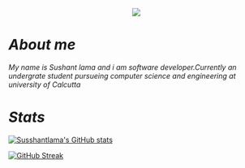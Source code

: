 
<p align="center">
<img src="https://media.giphy.com/media/q217GUnfKAmJlFcjBX/giphy.gif"/>
</p>

# *About me*

*My name is Sushant lama and i am software developer.Currently an undergrate student pursueing computer science and engineering at university of Calcutta*

# *Stats*

[![Susshantlama's GitHub stats](https://github-readme-stats.vercel.app/api?username=susshantlama&show_icons=true&theme=midnight-purple)](https://github.com/Susshantlama/Susshantlama)

<!-- [![Top Langs](https://github-readme-stats.vercel.app/api/top-langs/?username=susshantlama&theme=midnight-purple)](https://github.com/Susshantlama/Susshantlama) -->
[![GitHub Streak](https://streak-stats.demolab.com/?user=susshantlama&theme=midnight-purple)](https://github.com/Susshantlama/Susshantlama)
